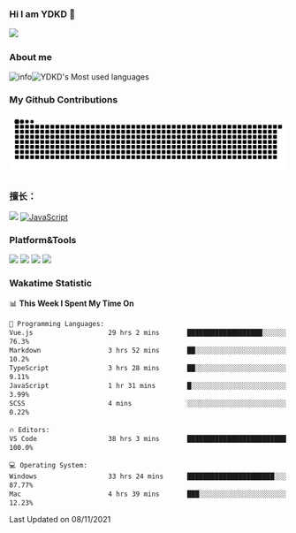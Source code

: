 ### Hi I am YDKD 👋

![](https://visitor-badge.glitch.me/badge?page_id=YDKD.readme)

### About me
![info](https://github-readme-stats.vercel.app/api?username=YDKD&show_icons=true&theme=cobalt)![YDKD's Most used languages](https://github-readme-stats.vercel.app/api/top-langs/?username=YDKD&layout=compact&hide_border=true&langs_count=8)

### My Github Contributions
![](https://raw.githubusercontent.com/YDKD/YDKD/main/assets/github-contribution-grid-snake.svg)

### 擅长：<br />
[![](https://img.shields.io/badge/-Vue.js-007396?style=flat-square&logo=Vue.js&logoColor=#4FC08D)](https://cn.vuejs.org/)
[![JavaScript](https://img.shields.io/badge/-JavaScript-f7e018?style=flat-square&logo=javascript&logoColor=white)]()

### Platform&Tools <br/>

[![]( https://img.shields.io/badge/macOS-Big%20Sur-292e33?style=flat-square&logo=apple&logoColor=ffffff )]() [![](https://img.shields.io/badge/Windows-10-2376bc?style=flat-square&logo=windows&logoColor=ffffff)]() [![]( https://img.shields.io/badge/IDE-Visual%20Studio%20Code-blue?style=flat-square&logo=visual-studio-code&logoColor=ffffff )]() [![]( https://img.shields.io/badge/iPhone-12-999999?style=flat-square&logo=apple&logoColor=ffffff)]() <br />

### Wakatime Statistic
<!--START_SECTION:waka-->
📊 **This Week I Spent My Time On** 

```text
💬 Programming Languages: 
Vue.js                   29 hrs 2 mins       ███████████████████░░░░░░   76.3% 
Markdown                 3 hrs 52 mins       ██░░░░░░░░░░░░░░░░░░░░░░░   10.2% 
TypeScript               3 hrs 28 mins       ██░░░░░░░░░░░░░░░░░░░░░░░   9.11% 
JavaScript               1 hr 31 mins        █░░░░░░░░░░░░░░░░░░░░░░░░   3.99% 
SCSS                     4 mins              ░░░░░░░░░░░░░░░░░░░░░░░░░   0.22%

🔥 Editors: 
VS Code                  38 hrs 3 mins       █████████████████████████   100.0%

💻 Operating System: 
Windows                  33 hrs 24 mins      ██████████████████████░░░   87.77% 
Mac                      4 hrs 39 mins       ███░░░░░░░░░░░░░░░░░░░░░░   12.23%

```


 Last Updated on 08/11/2021
<!--END_SECTION:waka-->

<!--
**YDKD/YDKD** is a ✨ _special_ ✨ repository because its `README.md` (this file) appears on your GitHub profile.

Here are some ideas to get you started:

- 🔭 I’m currently working on ...
- 🌱 I’m currently learning ...
- 👯 I’m looking to collaborate on ...
- 🤔 I’m looking for help with ...
- 💬 Ask me about ...
- 📫 How to reach me: ...
- 😄 Pronouns: ...
- ⚡ Fun fact: ...
-->
